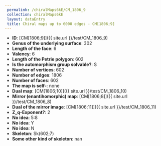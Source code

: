 ```yaml
--- 
 permalink: /chiralMaps6kE/CM_1806_9 
 collection: chiralMaps6kE
 layout: dataEntry
 title: Chiral maps up to 6000 edges - CM[1806;9]
---
```


- **ID**: [CM[1806;9]]({{ site.url }}/test/CM_1806_9)
- **Genus of the underlying surface**: 302
- **Length of the face**: 6
- **Valency**: 6
- **Length of the Petrie polygon**: 602
- **Is the automorphism group solvable?**: S
- **Number of vertices**: 602
- **Number of edges**: 1806
- **Number of faces**: 602
- **The map is self-**: none
- **Dual map**: [CM[1806;10]]({{ site.url }}/test/CM_1806_10)
- **Mirror (enantihomorphic) map**: [CM[1806;8]]({{ site.url }}/test/CM_1806_8)
- **Dual of the mirror image**: [CM[1806;11]]({{ site.url }}/test/CM_1806_11)
- **Z_q-Exponent?**: 2
- **No idea**:  5:8
- **No idea**: Y
- **No idea**: N
- **Skeleton**: Sk(602;7)
- **Some other kind of skeleton**: nan
